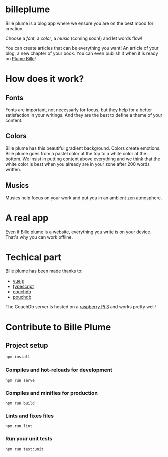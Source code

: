 # billeplume

Bille plume is a blog app where we ensure you are on the best mood for creation.

Choose a _font_, a _color_, a _music_ (coming soon!) and let words flow!

You can create articles that can be everything you want! An article of your blog, a new chapter of your book. You can even publish it when it is ready on [Plume Bille](https://plumebille.azurewebsites.net)!

# How does it work?

## Fonts

Fonts are important, not necessarly for focus, but they help for a better satisfaction in your writings. And they are the best to define a theme of your content.

## Colors

Bille plume has this beautiful gradient background. Colors create emotions. Bille plume goes from a pastel color at the top to a white color at the bottom. We insist in putting content above everything and we think that the white color is best when you already are in your zone after 200 words written.

## Musics

Musics help focus on your work and put you in an ambient zen atmosphere.

# A real app

Even if Bille plume is a website, everything you write is on your device. That's why you can work offline.

# Techical part

Bille plume has been made thanks to:

- [vuejs](https://github.com/vuejs/vue)
- [typescript](https://github.com/Microsoft/TypeScript)
- [couchdb](https://github.com/apache/couchdb/)
- [pouchdb](https://github.com/pouchdb/pouchdb)

The CouchDb server is hosted on a
[raspberry Pi 3](https://www.raspberrypi.org/products/raspberry-pi-3-model-b/) and works pretty well!

# Contribute to Bille Plume

## Project setup

```
npm install
```

### Compiles and hot-reloads for development

```
npm run serve
```

### Compiles and minifies for production

```
npm run build
```

### Lints and fixes files

```
npm run lint
```

### Run your unit tests

```
npm run test:unit
```
